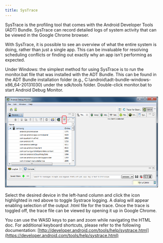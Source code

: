 ```yaml
---
title: SysTrace
---
```




SysTrace is the profiling tool that comes with the Android Developer Tools (ADT) Bundle. SysTrace can record detailed logs of system activity that can be viewed in the Google Chrome browser.

With SysTrace, it is possible to see an overview of what the entire system is doing, rather than just a single app. This can be invaluable for resolving scheduling conflicts or finding out exactly why an app isn’t performing as expected.

Under Windows: the simplest method for using SysTrace is to run the monitor.bat file that was installed with the ADT Bundle. This can be found in the ADT Bundle installation folder (e.g., C:\android\adt-bundle-windows-x86_64-20131030) under the sdk/tools folder. Double-click monitor.bat to start Android Debug Monitor.

![](/images/documentationmobilesdklatestconceptsmobile-sys-trace-0.png)

Select the desired device in the left-hand column and click the icon highlighted in red above to toggle Systrace logging. A dialog will appear enabling selection of the output .html file for the trace. Once the trace is toggled off, the trace file can be viewed by opening it up in Google Chrome.

You can use the WASD keys to pan and zoom while navigating the HTML doc. For additional keyboard shortcuts, please refer to the following documentation: [http://developer.android.com/tools/help/systrace.html](https://developer.android.com/tools/help/systrace.html)
